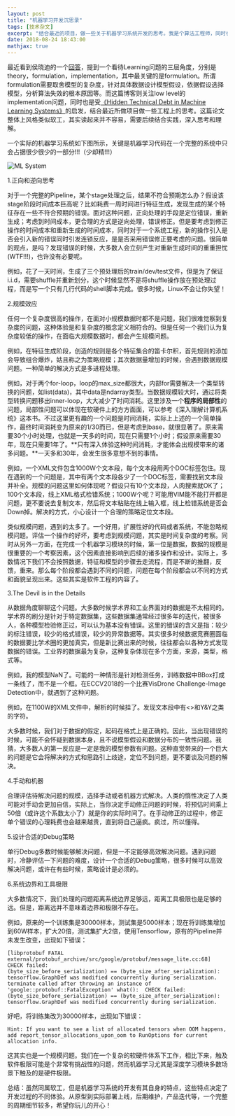 ```yaml
---
layout: post
title: "机器学习开发沉思录"
tags: [技术杂文]
excerpt: "结合最近的项目，做一些关于机器学习系统开发的思考。我是个算法工程师，同时也是一个软件工程师。如果非要选，可能我需要首先是个软件工程师。"
date: 2018-08-24 18:43:00
mathjax: true
---
```


最近看到侯晓迪的一个[回答](https://www.zhihu.com/question/23321862/answer/474577863)，提到一个看待Learning问题的三层角度，分别是theory，formulation，implementation，其中最关键的是formulation。所谓formulation需要取舍模型的复杂度，针对具体数据设计模型假设，依据假设选择模型，分析算法失效的根本原因等。而这篇博客则关注low level的implementation问题，同时也是受[《Hidden Technical Debt in Machine Learning Systems》](https://papers.nips.cc/paper/5656-hidden-technical-debt-in-machine-learning-systems.pdf)的启发，结合最近所做项目做一些工程上的思考。这篇论文整体上风格类似软工，其实读起来并不容易，需要后续结合实践，深入思考和理解。

一个实际的机器学习系统如下图所示，关键是机器学习代码在一个完整的系统中只会占据很少很少的一部分!!!（少却精!!!）

![ML System](http://wx4.sinaimg.cn/mw690/aba7d18bgy1fukwenbhilj20x00b0abt.jpg)



1.正向和逆向思考

对于一个完整的Pipeline，某个stage处理之后，结果不符合预期怎么办？假设该stage阶段时间成本巨高呢？比如耗费一周时间进行特征生成，发现生成的某个特征存在一些不符合预期的错误。面对这种问题，正向处理的手段是定位错误，重新生成；考虑到时间成本，更合理的方式是逆向处理，错误修正。但是要考虑到修正操作的时间成本和重新生成的时间成本，同时对于一个系统工程，新的操作引入是否会引入新的错误同时引发连锁反应，是是否采用错误修正要考虑的问题。很简单的观点，是吗？发现错误的时候，大多数人会立刻产生对重新生成时间的重重担忧(WTF!!!)，也许没有必要呢。

例如，花了一天时间，生成了三个预处理后的train/dev/test文件，但是为了保证i.i.d，需要shuffle并重新划分，这个时候显然不是将shuffle操作放在预处理过程，而是写一个只有几行代码的shell脚本完成。很多时候，Linux不会让你失望！

2.规模效应

任何一个复杂度很高的操作，在面对小规模数据时都不是问题，我们很难觉察到复杂度的问题，这种体验是和复杂度的概念定义相符合的。但是任何一个我们认为复杂度较低的操作，在面临大规模数据时，都会产生规模问题。

例如，在特征生成阶段，创造的规则是各个特征集合的笛卡尔积，首先规则的添加会导致组合爆炸，姑且称之为策略规模；其次数据量增加的时候，会遇到数据规模问题。一种简单的解决方式是多进程处理。

例如，对于两个for-loop，loop的max\_size都很大，内部for需要解决一个类型转换的问题，如list(data)，其中data是ndarray类型。当数据规模较大时，通过将类型转换问题移出inner-loop，大大减少了时间消耗。这里涉及一个**程序的局部性**的问题，局部性问题可以体现在软硬件上的方方面面，可以参考《深入理解计算机系统》这本书。不过这里更有趣的一个问题是时间消耗，实际上上述的一个简单操作，最终时间消耗变为原来的1/30而已，但是考虑到base，就很显著了。原来需要30个小时处理，也就是一天多的时间，现在只需要1个小时；假设原来需要30年，现在只需要1年了。**只有深入体验这种时间消耗，才能体会出规模带来的诸多问题。**一天多和30年，会发生很多意想不到的事情。

例如，一个XML文件包含1000W个文本段，每个文本段用两个DOC标签包住。现在遇到的一个问题是，其中有两个文本段各少了一个DOC标签，需要找到文本段并补全。规模的问题这里如何体现呢？假设只有10个文本段，人肉搜索就OK了；100个文本段，线上XML格式检错系统；1000W个呢？可能用VIM能不能打开都是问题，更不要说去复制文本，然后将文本粘贴在线上输入框，线上检错系统是否会Down掉。解决的方式，小心设计一个合理的策略定位文本段。

类似规模问题，遇到的太多了。一个好用，扩展性好的代码或者系统，不能忽略规模问题。评估一个操作的好坏，要考虑到规模问题，其实是时间复杂度的考察。同时从另外一方面，在完成一个机器学习模块的时候，第一位是数据，数据的规模是很重要的一个考察因素，这个因素直接影响到后续的诸多操作和设计。实际上，多数情况下我们不会按照数据，特征和模型的步骤去走流程，而是不断的推翻，反馈，重来。那么每个阶段都会遇到不同的问题，问题在每个阶段都会以不同的方式和面貌呈现出来。这些其实是软件工程的内容了。

3.The Devil is in the Details

从数据角度聊聊这个问题。大多数时候学术界和工业界面对的数据是不太相同的。学术界的刷分是针对于特定数据集，这些数据集通常经过很多年的迭代，被很多人，各种模型检验修正过，可以认为基本没有错误。这里的错误的含义是指：较少的标注错误，较少的格式错误，较少的异常数据等。其实很多时候数据竞赛圈面临的数据要比学术圈的更加真实，但是新比赛出来的时候，往往都会以各种方式发现数据的错误。工业界的数据最为复杂，这种复杂体现在多个方面，来源，类型，格式等。

例如，我的模型NaN了。可能的一种情形是针对检测任务，训练数据中BBox打成一条线了，而不是一个框。在ECCV2018的一个比赛VisDrone Challenge-Image Detection中，就遇到了这种问题。

例如，在1100W的XML文件中，解析的时候挂了。发现文本段中有<>和Y&Y之类的字符。

大多数时候，我们对于数据的假定，起码在格式上是正确的。因此，当出现错误的时候，可能不会怀疑到数据本身，且不说模型假设和数据分布的一致性问题。我猜，大多数人的第一反应是一定是我的模型参数有问题。这种直觉带来的一个巨大的问题是它会将解决的方式和思路引上歧途，定位不到问题，更不要谈及问题的解决。

4.手动和机器

合理评估待解决问题的规模，选择手动或者机器方式解决。人类的惰性决定了人类可能对手动会更加自信，实际上，当你决定手动修正问题的时候，将预估时间乘上50倍（或许这个系数太小了）就是你的实际时间了。在手动修正的过程中，修正单个错误的心理耗费也会越来越贵，直到将自己逼疯。疯过，所以懂得。

5.设计合适的Debug策略

单行Debug多数时候能够解决问题，但是一不定能够高效解决问题。遇到问题时，冷静评估一下问题的难度，设计一个合适的Debug策略，很多时候可以高效解决问题，或许在有些时候，策略设计是必须的。

6.系统边界和工具极限

大多数情况下，我们处理的问题距离系统边界足够远，距离工具极限也是足够的远。但是，距离远并不意味着边界和极限不存在。

例如，原来的一个训练集是30000样本，测试集是5000样本；现在将训练集增加到60W样本，扩大20倍，测试集扩大2倍，使用Tensorflow，原有的Pipeline并未发生改变，出现如下错误：

    [libprotobuf FATAL external/protobuf_archive/src/google/protobuf/message_lite.cc:68] CHECK failed:
    (byte_size_before_serialization) == (byte_size_after_serialization): tensorflow.GraphDef was modified concurrently during serialization.                                    
    terminate called after throwing an instance of 'google::protobuf::FatalException' what():  CHECK failed:
    (byte_size_before_serialization) == (byte_size_after_serialization): tensorflow.GraphDef was modified concurrently during serialization.

好吧，将训练集改为30000样本，出现如下错误：

    Hint: If you want to see a list of allocated tensors when OOM happens,
    add report_tensor_allocations_upon_oom to RunOptions for current allocation info.

这其实也是一个规模问题。我们在一个复杂的软硬件体系下工作，相比下来，触及软件极限可能是个非常有挑战性的问题，然而机器学习尤其是深度学习模块多数场景下触及的是硬件极限。

总结：虽然同属软工，但是机器学习系统的开发有其自身的特点，这些特点决定了开发过程的不同体验。从原型到实际部署上线，后期维护，产品迭代等，一个完整的周期细节较多，希望你玩儿的开心！










